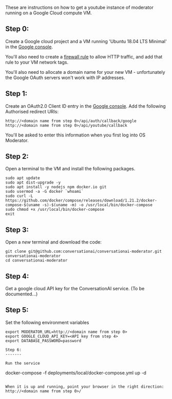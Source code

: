 These are instructions on how to get a youtube instance of moderator running on a Google Cloud compute VM.

Step 0:
-------

Create a Google cloud project and a VM running 'Ubuntu 18.04 LTS Minimal' in the [Google console](https://console.cloud.google.com/compute/instances).

You'll also need to create a [firewall rule](https://console.cloud.google.com/networking/firewalls/list) to allow
HTTP traffic, and add that rule to your VM network tags.

You'll also need to allocate a domain name for your new VM  - unfortunately the Google OAuth servers won't work with IP addresses.

Step 1:
-------

Create an OAuth2.0 Client ID  entry in the [Google console](https://console.developers.google.com/apis/credentials).
Add the following Authorised redirect URIs:

```
http://<domain name from step 0>/api/auth/callback/google
http://<domain name from step 0>/api/youtube/callback
```

You'll be asked to enter this information when you first log into OS Moderator.

Step 2:
-------

Open a terminal to the VM and install the following packages.
  
```
sudo apt update
sudo apt dist-upgrade -y
sudo apt install -y nodejs npm docker.io git
sudo usermod -a -G docker `whoami`
sudo curl -L https://github.com/docker/compose/releases/download/1.21.2/docker-compose-$(uname -s)-$(uname -m) -o /usr/local/bin/docker-compose
sudo chmod +x /usr/local/bin/docker-compose
exit
```

Step 3:
-------

Open a *new* terminal and download the code:

```
git clone git@github.com:conversationai/conversationai-moderator.git conversationai-moderator
cd conversationai-moderator
```

Step 4:
-------

Get a google cloud API key for the ConversationAI service.  (To be documented...)

Step 5:
-------

Set the following environment variables
```
export MODERATOR_URL=http://<domain name from step 0>
export GOOGLE_CLOUD_API_KEY=<API key from step 4>
export DATABASE_PASSWORD=password

Step 6:
-------

Run the service

```
docker-compose -f deployments/local/docker-compose.yml up -d
```

When it is up and running, point your browser in the right direction:
http://<domain name from step 0>/
